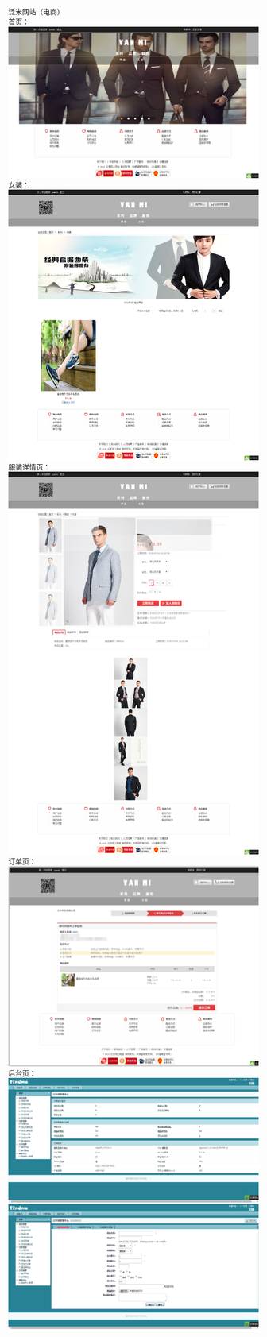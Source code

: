 泛米网站（电商）</br>
首页：
<img src="网站截图/index.png" />
女装：
<img src="网站截图/2.png" />
服装详情页：
<img src="网站截图/3.png" />
订单页：
<img src="网站截图/4.png" />
后台页：
<img src="网站截图/backstage.png" /></br>
<img src="网站截图/backstage1.png" />